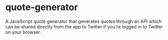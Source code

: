 # quote-generator
 A JavaScript quote generator that generates quotes through an API which can be shared directly from the app to Twitter if you're logged in to Twitter on your browser.
